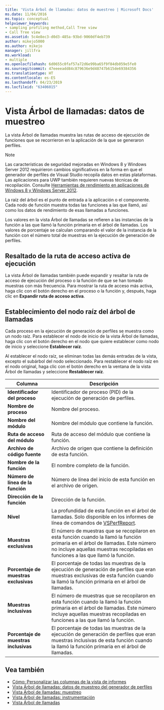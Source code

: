 ```yaml
---
title: 'Vista Árbol de llamadas: datos de muestreo | Microsoft Docs'
ms.date: 11/04/2016
ms.topic: conceptual
helpviewer_keywords:
- sampling profiling method,Call Tree view
- Call Tree view
ms.assetid: 5c4e8ec3-d0d3-485a-93bd-9060df4eb739
author: mikejo5000
ms.author: mikejo
manager: jillfra
ms.workload:
- multiple
ms.openlocfilehash: 6d0655c0faf57a72d6e99ba65f9f84db059e5fe0
ms.sourcegitcommit: 47eeeeadd84c879636e9d48747b615de69384356
ms.translationtype: HT
ms.contentlocale: es-ES
ms.lasthandoff: 04/23/2019
ms.locfileid: "63406015"
---
```

# <a name="call-tree-view---sampling-data"></a>Vista Árbol de llamadas: datos de muestreo
La vista Árbol de llamadas muestra las rutas de acceso de ejecución de funciones que se recorrieron en la aplicación de la que se generaron perfiles.

> [!NOTE]
> Las características de seguridad mejoradas en Windows 8 y Windows Server 2012 requirieron cambios significativos en la forma en que el generador de perfiles de Visual Studio recopila datos en estas plataformas. Las aplicaciones para UWP también requieren nuevas técnicas de recopilación. Consulte [Herramientas de rendimiento en aplicaciones de Windows 8 y Windows Server 2012](../profiling/performance-tools-on-windows-8-and-windows-server-2012-applications.md).

 La raíz del árbol es el punto de entrada a la aplicación o el componente. Cada nodo de función muestra todas las funciones a las que llamó, así como los datos de rendimiento de esas llamadas a funciones.

 Los valores en la vista Árbol de llamadas se refieren a las instancias de la función a las que llamó la función primaria en el árbol de llamadas. Los valores de porcentaje se calculan comparando el valor de la instancia de la función con el número total de muestras en la ejecución de generación de perfiles.

## <a name="highlight-the-execution-hot-path"></a>Resaltado de la ruta de acceso activa de ejecución
 La vista Árbol de llamadas también puede expandir y resaltar la ruta de acceso de ejecución del proceso o la función de que se han tomado muestras con más frecuencia. Para mostrar la ruta de acceso más activa, haga clic con el botón derecho en el proceso o la función y, después, haga clic en **Expandir ruta de acceso activa**.

## <a name="set-the-call-tree-root-node"></a>Establecimiento del nodo raíz del árbol de llamadas
 Cada proceso en la ejecución de generación de perfiles se muestra como un nodo raíz. Para establecer el nodo de inicio de la vista Árbol de llamadas, haga clic con el botón derecho en el nodo que quiere establecer como nodo de inicio y seleccione **Establecer raíz**.

 Al establecer el nodo raíz, se eliminan todas las demás entradas de la vista, excepto el subárbol del nodo seleccionado. Para restablecer el nodo raíz en el nodo original, haga clic con el botón derecho en la ventana de la vista Árbol de llamadas y seleccione **Restablecer raíz**.

|Columna|Descripción|
|------------|-----------------|
|**Identificador del proceso**|Identificador de proceso (PID) de la ejecución de generación de perfiles.|
|**Nombre de proceso**|Nombre del proceso.|
|**Nombre del módulo**|Nombre del módulo que contiene la función.|
|**Ruta de acceso del módulo**|Ruta de acceso del módulo que contiene la función.|
|**Archivo de código fuente**|Archivo de origen que contiene la definición de esta función.|
|**Nombre de la función**|El nombre completo de la función.|
|**Número de línea de la función**|Número de línea del inicio de esta función en el archivo de origen.|
|**Dirección de la función**|Dirección de la función.|
|**Nivel**|La profundidad de esta función en el árbol de llamadas. Solo disponible en los informes de línea de comandos de [VSPerfReport](../profiling/vsperfreport.md).|
|**Muestras exclusivas**|El número de muestras que se recopilaron en esta función cuando la llamó la función primaria en el árbol de llamadas. Este número no incluye aquellas muestras recopiladas en funciones a las que llamó la función.|
|**Porcentaje de muestras exclusivas**|El porcentaje de todas las muestras de la ejecución de generación de perfiles que eran muestras exclusivas de esta función cuando la llamó la función primaria en el árbol de llamadas.|
|**Muestras inclusivas**|El número de muestras que se recopilaron en esta función cuando la llamó la función primaria en el árbol de llamadas. Este número incluye aquellas muestras recopiladas en funciones a las que llamó la función.|
|**Porcentaje de muestras inclusivas**|El porcentaje de todas las muestras de la ejecución de generación de perfiles que eran muestras inclusivas de esta función cuando la llamó la función primaria en el árbol de llamadas.|

## <a name="see-also"></a>Vea también
- [Cómo: Personalizar las columnas de la vista de informes](../profiling/how-to-customize-report-view-columns.md)
- [Vista Árbol de llamadas: datos de muestreo del generador de perfiles](../profiling/call-Tree-view-sampling-data.md)
- [Vista Árbol de llamadas: muestreo](../profiling/call-tree-view-dotnet-memory-sampling-data.md)
- [Vista Árbol de llamadas: instrumentación](../profiling/call-tree-view-dotnet-memory-instrumentation-data.md)
- [Vista Árbol de llamadas](../profiling/call-tree-view-instrumentation-data.md)
